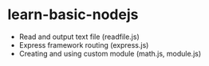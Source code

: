 # learn-basic-nodejs

- Read and output text file (readfile.js)
- Express framework routing (express.js)
- Creating and using custom module (math.js, module.js)
